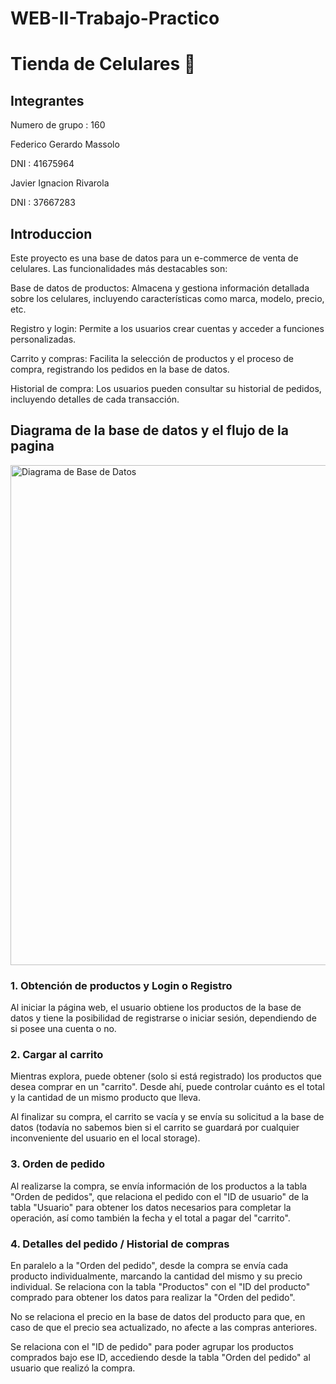 # WEB-II-Trabajo-Practico

<h1> Tienda de Celulares 📱 </h1>

<h2>Integrantes</h2>

Numero de grupo : 160

Federico Gerardo Massolo  

DNI : 41675964

Javier Ignacion Rivarola  

DNI : 37667283

<h2>Introduccion</h2>

Este proyecto es una base de datos para un e-commerce de venta de celulares. Las funcionalidades más destacables son:

Base de datos de productos: Almacena y gestiona información detallada sobre los celulares, incluyendo características como marca, modelo, precio, etc.

Registro y login: Permite a los usuarios crear cuentas y acceder a funciones personalizadas.

Carrito y compras: Facilita la selección de productos y el proceso de compra, registrando los pedidos en la base de datos.

Historial de compra: Los usuarios pueden consultar su historial de pedidos, incluyendo detalles de cada transacción.

 <h2>Diagrama de la base de datos y el flujo de la pagina</h2>


<img src="https://github.com/user-attachments/assets/178b5323-8527-440d-af13-ee85a5ac16c9" alt="Diagrama de Base de Datos" width="800"/>


<h3>1. Obtención de productos y Login o Registro</h3> Al iniciar la página web, el usuario obtiene los productos de la base de datos y tiene la posibilidad de registrarse o iniciar sesión, dependiendo de si posee una cuenta o no.

<h3>2. Cargar al carrito</h3> Mientras explora, puede obtener (solo si está registrado) los productos que desea comprar en un "carrito".
Desde ahí, puede controlar cuánto es el total y la cantidad de un mismo producto que lleva.

Al finalizar su compra, el carrito se vacía y se envía su solicitud a la base de datos (todavía no sabemos bien si el carrito se guardará por cualquier inconveniente del usuario en el local storage).

<h3>3. Orden de pedido</h3> Al realizarse la compra, se envía información de los productos a la tabla "Orden de pedidos", que relaciona el pedido con el "ID de usuario" de la tabla "Usuario" para obtener los datos necesarios para completar la operación, así como también la fecha y el total a pagar del "carrito".

<h3>4. Detalles del pedido / Historial de compras</h3> En paralelo a la "Orden del pedido", desde la compra se envía cada producto individualmente, marcando la cantidad del mismo y su precio individual.
Se relaciona con la tabla "Productos" con el "ID del producto" comprado para obtener los datos para realizar la "Orden del pedido".

No se relaciona el precio en la base de datos del producto para que, en caso de que el precio sea actualizado, no afecte a las compras anteriores.

Se relaciona con el "ID de pedido" para poder agrupar los productos comprados bajo ese ID, accediendo desde la tabla "Orden del pedido" al usuario que realizó la compra.
